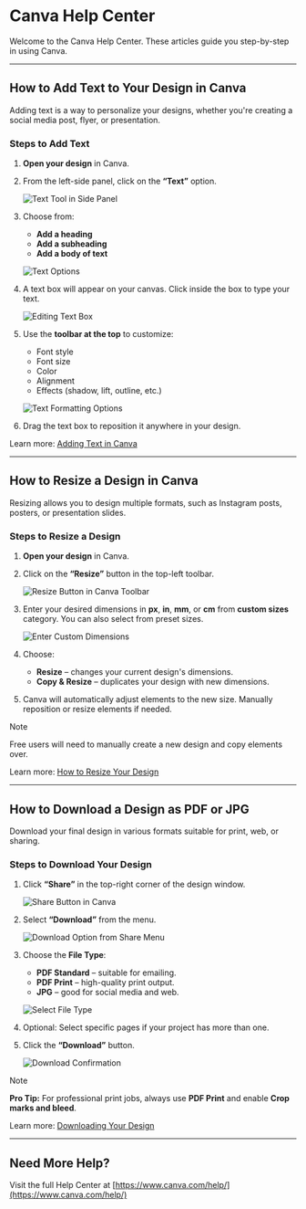 # Canva Help Center

Welcome to the Canva Help Center. These articles guide you step-by-step in using Canva.

---

## How to Add Text to Your Design in Canva

Adding text is a way to personalize your designs, whether you're creating a social media post, flyer, or presentation.

### Steps to Add Text

1. **Open your design** in Canva.

2. From the left-side panel, click on the **“Text”** option.

   ![Text Tool in Side Panel](https://example.com/images/text-tool.png)

3. Choose from:
   - **Add a heading**
   - **Add a subheading**
   - **Add a body of text**

   ![Text Options](https://example.com/images/text-options.png)

4. A text box will appear on your canvas. Click inside the box to type your text.

   ![Editing Text Box](https://example.com/images/edit-text.png)

5. Use the **toolbar at the top** to customize:
   - Font style  
   - Font size  
   - Color  
   - Alignment  
   - Effects (shadow, lift, outline, etc.)

   ![Text Formatting Options](https://example.com/images/text-formatting.png)

6. Drag the text box to reposition it anywhere in your design.

Learn more: [Adding Text in Canva](https://www.canva.com/help/article/adding-text-to-designs)

---

## How to Resize a Design in Canva

Resizing allows you to design multiple formats, such as Instagram posts, posters, or presentation slides.

### Steps to Resize a Design

1. **Open your design** in Canva.

2. Click on the **“Resize”** button in the top-left toolbar.

   ![Resize Button in Canva Toolbar](https://example.com/images/resize-button.png)

3. Enter your desired dimensions in **px**, **in**, **mm**, or **cm** from **custom sizes** category. You can also select from preset sizes.

   ![Enter Custom Dimensions](https://example.com/images/custom-dimensions.png)

4. Choose:
   - **Resize** – changes your current design's dimensions.
   - **Copy & Resize** – duplicates your design with new dimensions.

5. Canva will automatically adjust elements to the new size. Manually reposition or resize elements if needed.

> [!NOTE]
> Free users will need to manually create a new design and copy elements over.

Learn more: [How to Resize Your Design](https://www.canva.com/help/article/how-to-resize-your-design)

---

## How to Download a Design as PDF or JPG

Download your final design in various formats suitable for print, web, or sharing.

### Steps to Download Your Design

1. Click **“Share”** in the top-right corner of the design window.

   ![Share Button in Canva](https://example.com/images/share-button.png)

2. Select **“Download”** from the menu.

   ![Download Option from Share Menu](https://example.com/images/download-option.png)

3. Choose the **File Type**:
   - **PDF Standard** – suitable for emailing.
   - **PDF Print** – high-quality print output.
   - **JPG** – good for social media and web.

   ![Select File Type](https://example.com/images/select-file-type.png)

4. Optional: Select specific pages if your project has more than one.

5. Click the **“Download”** button.

   ![Download Confirmation](https://example.com/images/download-confirmation.png)

> [!NOTE]
> **Pro Tip:** For professional print jobs, always use **PDF Print** and enable **Crop marks and bleed**.

Learn more: [Downloading Your Design](https://www.canva.com/help/article/downloading-your-design)

---

## Need More Help?

Visit the full Help Center at [https://www.canva.com/help/](https://www.canva.com/help/)

